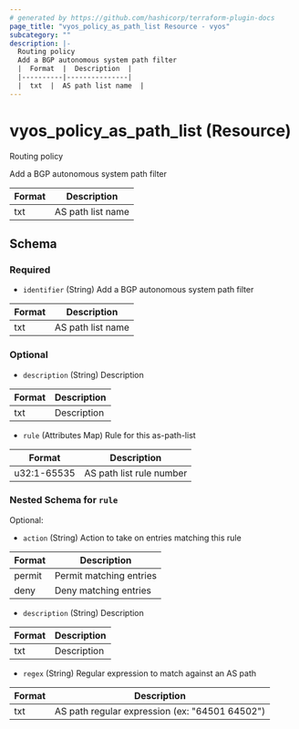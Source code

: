 ```yaml
---
# generated by https://github.com/hashicorp/terraform-plugin-docs
page_title: "vyos_policy_as_path_list Resource - vyos"
subcategory: ""
description: |-
  Routing policy
  Add a BGP autonomous system path filter
  |  Format  |  Description  |
  |----------|---------------|
  |  txt  |  AS path list name  |
---
```


# vyos_policy_as_path_list (Resource)

Routing policy

Add a BGP autonomous system path filter

|  Format  |  Description  |
|----------|---------------|
|  txt  |  AS path list name  |



<!-- schema generated by tfplugindocs -->
## Schema

### Required

- `identifier` (String) Add a BGP autonomous system path filter

|  Format  |  Description  |
|----------|---------------|
|  txt  |  AS path list name  |

### Optional

- `description` (String) Description

|  Format  |  Description  |
|----------|---------------|
|  txt  |  Description  |
- `rule` (Attributes Map) Rule for this as-path-list

|  Format  |  Description  |
|----------|---------------|
|  u32:1-65535  |  AS path list rule number  | (see [below for nested schema](#nestedatt--rule))

<a id="nestedatt--rule"></a>
### Nested Schema for `rule`

Optional:

- `action` (String) Action to take on entries matching this rule

|  Format  |  Description  |
|----------|---------------|
|  permit  |  Permit matching entries  |
|  deny  |  Deny matching entries  |
- `description` (String) Description

|  Format  |  Description  |
|----------|---------------|
|  txt  |  Description  |
- `regex` (String) Regular expression to match against an AS path

|  Format  |  Description  |
|----------|---------------|
|  txt  |  AS path regular expression (ex: "64501 64502")  |
